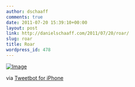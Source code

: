 ```yaml
---
author: dschaaff
comments: true
date: 2011-07-20 15:39:10+00:00
layout: post
link: http://danielschaaff.com/2011/07/20/roar/
slug: roar
title: Roar
wordpress_id: 478
---
```


[![Image](http://posterous.com/getfile/files.posterous.com/danielschaaff/jHmEwkbAvFHvuqbmxIfDbhDfECzmFhwnDxrAGJsxvDamhvGwIIJDmfGgrppp/image.jpg.scaled500.jpg)](http://posterous.com/getfile/files.posterous.com/danielschaaff/jHmEwkbAvFHvuqbmxIfDbhDfECzmFhwnDxrAGJsxvDamhvGwIIJDmfGgrppp/image.jpg.scaled1000.jpg)

  

via [Tweetbot for iPhone](http://tapbots.com/tweetbot)
